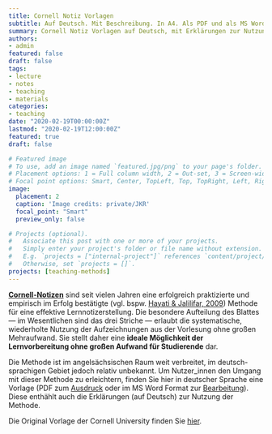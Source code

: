 ```yaml
---
title: Cornell Notiz Vorlagen
subtitle: Auf Deutsch. Mit Beschreibung. In A4. Als PDF und als MS Word Vorlage.
summary: Cornell Notiz Vorlagen auf Deutsch, mit Erklärungen zur Nutzung (ebenfalls auf Deutsch). Eine PDF Version zum Ausdruck (A4) und eine MS Word Vorlage zur weiteren Bearbeitung oder Personalisierung.
authors:
- admin
featured: false
draft: false
tags:
- lecture
- notes
- teaching
- materials
categories:
- teaching
date: "2020-02-19T00:00:00Z"
lastmod: "2020-02-19T12:00:00Z"
featured: true
draft: false

# Featured image
# To use, add an image named `featured.jpg/png` to your page's folder.
# Placement options: 1 = Full column width, 2 = Out-set, 3 = Screen-width
# Focal point options: Smart, Center, TopLeft, Top, TopRight, Left, Right, BottomLeft, Bottom, BottomRight
image:
  placement: 2
  caption: 'Image credits: private/JKR'
  focal_point: "Smart"
  preview_only: false

# Projects (optional).
#   Associate this post with one or more of your projects.
#   Simply enter your project's folder or file name without extension.
#   E.g. `projects = ["internal-project"]` references `content/project/deep-learning/index.md`.
#   Otherwise, set `projects = []`.
projects: [teaching-methods]
---
```

[**Cornell-Notizen**](https://de.wikihow.com/Cornell-Notizen-machen) sind seit vielen Jahren eine erfolgreich praktizierte und empirisch im Erfolg bestätigte (vgl. bspw. [Hayati & Jalilifar, 2009](http://www.ccsenet.org/journal/index.php/elt/article/view/344)) Methode für eine effektive Lernnotizerstellung. Die besondere Aufteilung des Blattes — im Wesentlichen sind das drei Striche — erlaubt die systematische, wiederholte Nutzung der Aufzeichnungen aus der Vorlesung ohne großen Mehraufwand. Sie stellt daher eine **ideale Möglichkeit der Lernvorbereitung ohne großen Aufwand für Studierende** dar.

Die Methode ist im angelsächsischen Raum weit verbreitet, im deutsch-sprachigen Gebiet jedoch relativ unbekannt. Um Nutzer_innen den Umgang mit dieser Methode zu erleichtern, finden Sie hier in deutscher Sprache eine Vorlage (PDF zum [Ausdruck](https://osf.io/ufe6q/) oder im MS Word Format zur [Bearbeitung](https://osf.io/jhda3/)). Diese enthählt auch die Erklärungen (auf Deutsch) zur Nutzung der Methode. 

Die Original Vorlage der Cornell University finden Sie [hier](http://lsc.cornell.edu/wp-content/uploads/2015/10/Cornell-Note_Taking-System.pdf).